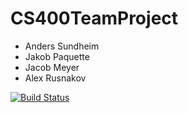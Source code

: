# CS400TeamProject
 - Anders Sundheim
 - Jakob Paquette
 - Jacob Meyer
 - Alex Rusnakov
 
[![Build Status](https://travis-ci.org/DarthEvandar/CS400TeamProject.svg?branch=master)](https://travis-ci.org/DarthEvandar/CS400TeamProject)
